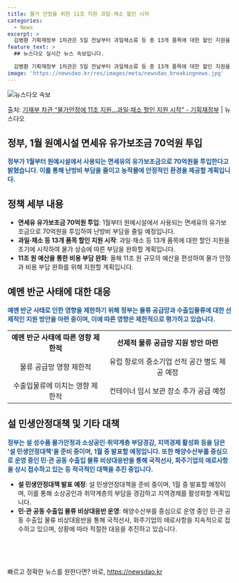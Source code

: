 ```yaml
---
title: 물가 안정을 위한 11조 지원 과일·채소 할인 시작
categories:
  - News
excerpt: >
  김병환 기획재정부 1차관은 5일 전날부터 과일채소류 등 총 13개 품목에 대한 할인 지원을 조기에 시작했다며…
feature_text: >
  ## 뉴스다오 실시간 뉴스 속보입니다.

  김병환 기획재정부 1차관은 5일 전날부터 과일채소류 등 총 13개 품목에 대한 할인 지원을 조기에 시작했다며…
image: 'https://newsdao.kr/res/images/meta/newsdao_breakingnews.jpg'
---
```


![뉴스다오 속보](https://newsdao.kr/res/images/meta/newsdao_breakingnews.jpg)

<p>출처: <a href="https://newsdao.kr/2930" rel="dofollow">기재부 차관 “물가안정에 11조 지원…과일·채소 할인 지원 시작” - 기획재정부</a> | 뉴스다오</p>

<h2 data-ke-size="size16">정부, 1월 원예시설 면세유 유가보조금 70억원 투입</h2>
<p data-ke-size="size16"><b><span style="color: #1a5490;">정부가 1월부터 원예시설에서 사용되는 면세유의 유가보조금으로 70억원을 투입한다고 밝혔습니다. 이를 통해 난방비 부담을 줄이고 농작물에 안정적인 환경을 제공할 계획입니다.</span></b></p>
<h2 data-ke-size="size26">정책 세부 내용</h2>
<ul>
<li><b>면세유 유가보조금 70억원 투입</b>: 1월부터 원예시설에서 사용되는 면세유의 유가보조금으로 70억원을 투입하여 난방비 부담을 줄일 예정입니다.</li>
<li><b>과일·채소 등 13개 품목 할인 지원 시작</b>: 과일·채소 등 13개 품목에 대한 할인 지원을 조기에 시작하여 물가 상승에 따른 부담을 완화할 계획입니다.</li>
<li><b>11조 원 예산을 통한 비용 부담 완화</b>: 올해 11조 원 규모의 예산을 편성하여 물가 안정과 비용 부담 완화를 위해 지원할 계획입니다.</li>
</ul>
<h2 data-ke-size="size26">예멘 반군 사태에 대한 대응</h2>
<p data-ke-size="size16"><b><span style="color: #1a5490;">예멘 반군 사태로 인한 영향을 제한하기 위해 정부는 물류 공급망과 수출입물류에 대한 선제적인 지원 방안을 마련 중이며, 이에 따른 영향은 제한적으로 평가하고 있습니다.</span></b></p>
<table>
<tbody>
<tr>
<td style="text-align: center; height: 17px;"><b>예멘 반군 사태에 따른 영향 제한적</b></td>
<td style="text-align: center; height: 17px;"><b>선제적 물류 공급망 지원 방안 마련</b></td>
</tr>
<tr>
<td style="text-align: center; height: 17px;">물류 공급망 영향 제한적</td>
<td style="text-align: center; height: 17px;">유럽 항로의 중소기업 선적 공간 별도 제공 예정</td>
</tr>
<tr>
<td style="text-align: center; height: 17px;">수출입물류에 미치는 영향 제한적</td>
<td style="text-align: center; height: 17px;">컨테이너 임시 보관 장소 추가 공급 예정</td>
</tr>
</tbody>
</table>
<h2 data-ke-size="size26">설 민생안정대책 및 기타 대책</h2>
<p data-ke-size="size16"><b><span style="color: #1a5490;">정부는 설 성수품 물가안정과 소상공인·취약계층 부담경감, 지역경제 활성화 등을 담은 '설 민생안정대책'을 준비 중이며, 1월 중 발표할 예정입니다. 또한 해양수산부를 중심으로 운영 중인 민·관 공동 수출입 물류 비상대응반을 통해 국적선사, 화주기업의 애로사항을 상시 접수하고 있는 등 적극적인 대책을 추진 중입니다.</span></b></p>
<ul>
<li><b>설 민생안정대책 발표 예정</b>: 설 민생안정대책을 준비 중이며, 1월 중 발표할 예정이며, 이를 통해 소상공인과 취약계층의 부담을 경감하고 지역경제를 활성화할 계획입니다.</li>
<li><b>민·관 공동 수출입 물류 비상대응반 운영</b>: 해양수산부를 중심으로 운영 중인 민·관 공동 수출입 물류 비상대응반을 통해 국적선사, 화주기업의 애로사항을 지속적으로 접수하고 있으며, 상황에 따라 적절한 대응을 추진하고 있습니다.</li>
</ul>
<p data-ke-size="size16">&nbsp;</p>
<p data-ke-size="size16">&nbsp;</p> 

빠르고 정확한 뉴스를 원한다면? 바로, <a href="https://newsdao.kr" rel="dofollow">https://newsdao.kr</a>


    
